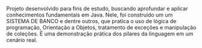 Projeto desenvolvido para fins de estudo, buscando aprofundar e aplicar conhecimentos fundamentais em Java. Nele, foi construído um um SISTEMA DE BANCO e dentre outros, que pratica o uso de lógica de programação, Orientação a Objetos, tratamento de exceções e manipulação de coleções. É uma demonstração prática dos pilares da linguagem em um cenário real.
